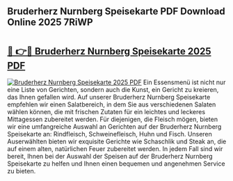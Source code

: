 ## Bruderherz Nurnberg Speisekarte PDF Download Online 2025 7RiWP

# <h2><a href="http://gc8rf7.nevu.top/?p=Bruderherz+Nurnberg+Speisekarte">🔗 👉🔴 Bruderherz Nurnberg Speisekarte 2025 PDF</a></h2>

[![Bruderherz Nurnberg Speisekarte 2025 PDF](https://i.imgur.com/dBaPXMq.png)](http://gc8rf7.nevu.top/?p=Bruderherz+Nurnberg+Speisekarte)
Ein Essensmenü ist nicht nur eine Liste von Gerichten, sondern auch die Kunst, ein Gericht zu kreieren, das Ihnen gefallen wird. Auf unserer Bruderherz Nurnberg Speisekarte empfehlen wir einen Salatbereich, in dem Sie aus verschiedenen Salaten wählen können, die mit frischen Zutaten für ein leichtes und leckeres Mittagessen zubereitet werden. Für diejenigen, die Fleisch mögen, bieten wir eine umfangreiche Auswahl an Gerichten auf der Bruderherz Nurnberg Speisekarte an: Rindfleisch, Schweinefleisch, Huhn und Fisch. Unseren Auserwählten bieten wir exquisite Gerichte wie Schaschlik und Steak an, die auf einem alten, natürlichen Feuer zubereitet werden. In jedem Fall sind wir bereit, Ihnen bei der Auswahl der Speisen auf der Bruderherz Nurnberg Speisekarte zu helfen und Ihnen einen bequemen und angenehmen Service zu bieten.
